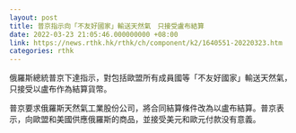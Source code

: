 ```yaml
---
layout: post
title: 普京指示向「不友好國家」輸送天然氣　只接受盧布結算
date: 2022-03-23 21:05:46.000000000 +08:00
link: https://news.rthk.hk/rthk/ch/component/k2/1640551-20220323.htm
categories: rthk
---
```


俄羅斯總統普京下達指示，對包括歐盟所有成員國等「不友好國家」輸送天然氣，只接受以盧布作為結算貨幣。

普京要求俄羅斯天然氣工業股份公司，將合同結算條件改為以盧布結算。普京表示，向歐盟和美國供應俄羅斯的商品，並接受美元和歐元付款没有意義。

